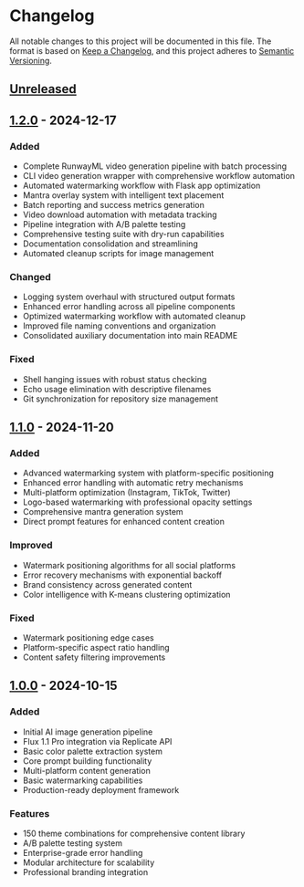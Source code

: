 # Changelog

All notable changes to this project will be documented in this file.
The format is based on [Keep a Changelog](https://keepachangelog.com/en/1.0.0/),
and this project adheres to [Semantic Versioning](https://semver.org/spec/v2.0.0.html).

## [Unreleased]

## [1.2.0] - 2024-12-17

### Added
- Complete RunwayML video generation pipeline with batch processing
- CLI video generation wrapper with comprehensive workflow automation
- Automated watermarking workflow with Flask app optimization
- Mantra overlay system with intelligent text placement
- Batch reporting and success metrics generation
- Video download automation with metadata tracking
- Pipeline integration with A/B palette testing
- Comprehensive testing suite with dry-run capabilities
- Documentation consolidation and streamlining
- Automated cleanup scripts for image management

### Changed
- Logging system overhaul with structured output formats
- Enhanced error handling across all pipeline components
- Optimized watermarking workflow with automated cleanup
- Improved file naming conventions and organization
- Consolidated auxiliary documentation into main README

### Fixed
- Shell hanging issues with robust status checking
- Echo usage elimination with descriptive filenames
- Git synchronization for repository size management

## [1.1.0] - 2024-11-20

### Added
- Advanced watermarking system with platform-specific positioning
- Enhanced error handling with automatic retry mechanisms
- Multi-platform optimization (Instagram, TikTok, Twitter)
- Logo-based watermarking with professional opacity settings
- Comprehensive mantra generation system
- Direct prompt features for enhanced content creation

### Improved
- Watermark positioning algorithms for all social platforms
- Error recovery mechanisms with exponential backoff
- Brand consistency across generated content
- Color intelligence with K-means clustering optimization

### Fixed
- Watermark positioning edge cases
- Platform-specific aspect ratio handling
- Content safety filtering improvements

## [1.0.0] - 2024-10-15

### Added
- Initial AI image generation pipeline
- Flux 1.1 Pro integration via Replicate API
- Basic color palette extraction system
- Core prompt building functionality
- Multi-platform content generation
- Basic watermarking capabilities
- Production-ready deployment framework

### Features
- 150 theme combinations for comprehensive content library
- A/B palette testing system
- Enterprise-grade error handling
- Modular architecture for scalability
- Professional branding integration

[Unreleased]: https://github.com/yourusername/ai-image-generator-pipeline/compare/v1.2.0...HEAD
[1.2.0]: https://github.com/yourusername/ai-image-generator-pipeline/compare/v1.1.0...v1.2.0
[1.1.0]: https://github.com/yourusername/ai-image-generator-pipeline/compare/v1.0.0...v1.1.0
[1.0.0]: https://github.com/yourusername/ai-image-generator-pipeline/releases/tag/v1.0.0

